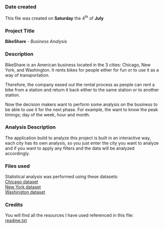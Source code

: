 ### Date created
This file was created on **Saturday** the 4<sup>th</sup> of **July**

### Project Title
**BikeShare** - *Business Analysis*

### Description
BikeShare is an American business located in the 3 cities: Chicago, New York, and Washington. It rents bikes for people either for fun or to use it as a way of transportation.

Therefore, the company eased out the rental process as people can rent a bike from a station and return it back either to the same station or to another station.

Now the decision makers want to perform some analysis on the business to be able to use it for the next phase. For example, the want to know the peak timings; day of the week, hour and month.  

### Analysis Description
The application build to analyze this project is built in an interactive way, each city has its own analysis, so you just enter the city you want to analyze and if you want to apply any filters and the data will be analyzed accordingly.

### Files used
Statistical analysis was performed using these datasets:\
[Chicago dataset](data/chicago.csv) \
[New York dataset](data/new_york_city.csv)\
[Washington dataset](data/washington.csv)

### Credits
You will find all the resources I have used referenced in this file: \
[readme.txt](https://github.com/Salma-Salama/pdsnd_github/blob/master/readme.txt.txt)
